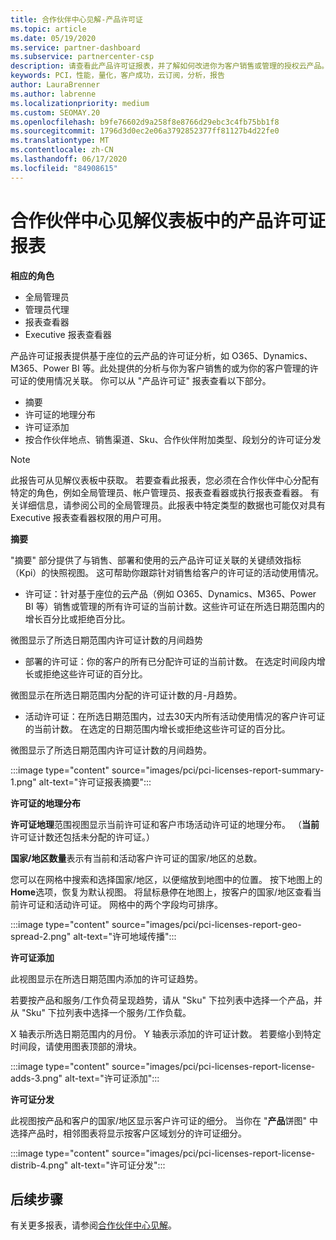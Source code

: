 ```yaml
---
title: 合作伙伴中心见解-产品许可证
ms.topic: article
ms.date: 05/19/2020
ms.service: partner-dashboard
ms.subservice: partnercenter-csp
description: 请查看此产品许可证报表，并了解如何改进你为客户销售或管理的授权云产品。
keywords: PCI，性能，量化，客户成功，云订阅，分析，报告
author: LauraBrenner
ms.author: labrenne
ms.localizationpriority: medium
ms.custom: SEOMAY.20
ms.openlocfilehash: b9fe76602d9a258f8e8766d29ebc3c4fb75bb1f8
ms.sourcegitcommit: 1796d3d0ec2e06a3792852377ff81127b4d22fe0
ms.translationtype: MT
ms.contentlocale: zh-CN
ms.lasthandoff: 06/17/2020
ms.locfileid: "84908615"
---
```

# <a name="product-licenses-report-in-the-partner-center-insights-dashboard"></a>合作伙伴中心见解仪表板中的产品许可证报表

**相应的角色**
- 全局管理员
- 管理员代理
- 报表查看器
- Executive 报表查看器

产品许可证报表提供基于座位的云产品的许可证分析，如 O365、Dynamics、M365、Power BI 等。此处提供的分析与你为客户销售的或为你的客户管理的许可证的使用情况关联。 你可以从 "产品许可证" 报表查看以下部分。

- 摘要
- 许可证的地理分布
- 许可证添加
- 按合作伙伴地点、销售渠道、Sku、合作伙伴附加类型、段划分的许可证分发

 > [!NOTE]
 > 此报告可从见解仪表板中获取。 若要查看此报表，您必须在合作伙伴中心分配有特定的角色，例如全局管理员、帐户管理员、报表查看器或执行报表查看器。 有关详细信息，请参阅公司的全局管理员。此报表中特定类型的数据也可能仅对具有 Executive 报表查看器权限的用户可用。

**摘要**

"摘要" 部分提供了与销售、部署和使用的云产品许可证关联的关键绩效指标（Kpi）的快照视图。 这可帮助你跟踪针对销售给客户的许可证的活动使用情况。

- 许可证：针对基于座位的云产品（例如 O365、Dynamics、M365、Power BI 等）销售或管理的所有许可证的当前计数。这些许可证在所选日期范围内的增长百分比或拒绝百分比。

微图显示了所选日期范围内许可证计数的月间趋势

- 部署的许可证：你的客户的所有已分配许可证的当前计数。
在选定时间段内增长或拒绝这些许可证的百分比。

微图显示在所选日期范围内分配的许可证计数的月-月趋势。

- 活动许可证：在所选日期范围内，过去30天内所有活动使用情况的客户许可证的当前计数。
在选定的日期范围内增长或拒绝这些许可证的百分比。

微图显示了所选日期范围内许可证计数的月间趋势。

:::image type="content" source="images/pci/pci-licenses-report-summary-1.png" alt-text="许可证报表摘要":::

**许可证的地理分布**

**许可证地理**范围视图显示当前许可证和客户市场活动许可证的地理分布。 （**当前**许可证计数还包括未分配的许可证。）

**国家/地区数量**表示有当前和活动客户许可证的国家/地区的总数。

您可以在网格中搜索和选择国家/地区，以便缩放到地图中的位置。 按下地图上的**Home**选项，恢复为默认视图。 将鼠标悬停在地图上，按客户的国家/地区查看当前许可证和活动许可证。 网格中的两个字段均可排序。

:::image type="content" source="images/pci/pci-licenses-report-geo-spread-2.png" alt-text="许可地域传播":::

**许可证添加**

此视图显示在所选日期范围内添加的许可证趋势。 

若要按产品和服务/工作负荷呈现趋势，请从 "Sku" 下拉列表中选择一个产品，并从 "Sku" 下拉列表中选择一个服务/工作负载。

X 轴表示所选日期范围内的月份。 Y 轴表示添加的许可证计数。 若要缩小到特定时间段，请使用图表顶部的滑块。

:::image type="content" source="images/pci/pci-licenses-report-license-adds-3.png" alt-text="许可证添加":::

**许可证分发**

此视图按产品和客户的国家/地区显示客户许可证的细分。 当你在 "**产品**饼图" 中选择产品时，相邻图表将显示按客户区域划分的许可证细分。

:::image type="content" source="images/pci/pci-licenses-report-license-distrib-4.png" alt-text="许可证分发":::

## <a name="next-steps"></a>后续步骤

有关更多报表，请参阅[合作伙伴中心见解](partner-center-insights.md)。

